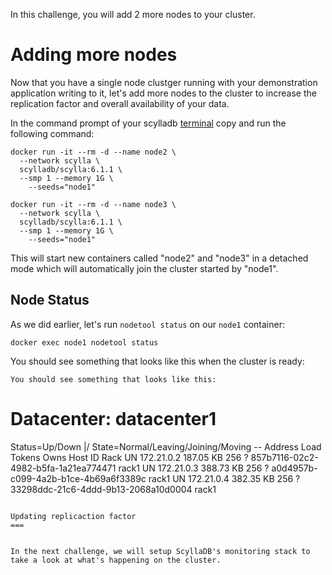 In this challenge, you will add 2 more nodes to your cluster.

Adding more nodes
===

Now that you have a single node clustger running with your demonstration application writing to it, let's add more nodes to the cluster to increase the replication factor and overall availability of your data.

In the command prompt of your scylladb [terminal](tab-0) copy and run the following command:

```run
docker run -it --rm -d --name node2 \
  --network scylla \
  scylladb/scylla:6.1.1 \
  --smp 1 --memory 1G \
	--seeds="node1"

docker run -it --rm -d --name node3 \
  --network scylla \
  scylladb/scylla:6.1.1 \
  --smp 1 --memory 1G \
	--seeds="node1"
```

This will start new containers called "node2" and "node3" in a detached mode which will automatically join the cluster started by "node1".

## Node Status
As we did earlier, let's run `nodetool status` on our `node1` container:

```run
docker exec node1 nodetool status
```

You should see something that looks like this when the cluster is ready:

```
You should see something that looks like this:

```
Datacenter: datacenter1
=======================
Status=Up/Down
|/ State=Normal/Leaving/Joining/Moving
-- Address    Load      Tokens Owns Host ID                              Rack
UN 172.21.0.2 187.05 KB 256    ?    857b7116-02c2-4982-b5fa-1a21ea774471 rack1
UN 172.21.0.3 388.73 KB 256    ?    a0d4957b-c099-4a2b-b1ce-4b69a6f3389c rack1
UN 172.21.0.4 382.35 KB 256    ?    33298ddc-21c6-4ddd-9b13-2068a10d0004 rack1
```

Updating replicaction factor
===


In the next challenge, we will setup ScyllaDB's monitoring stack to take a look at what's happening on the cluster.